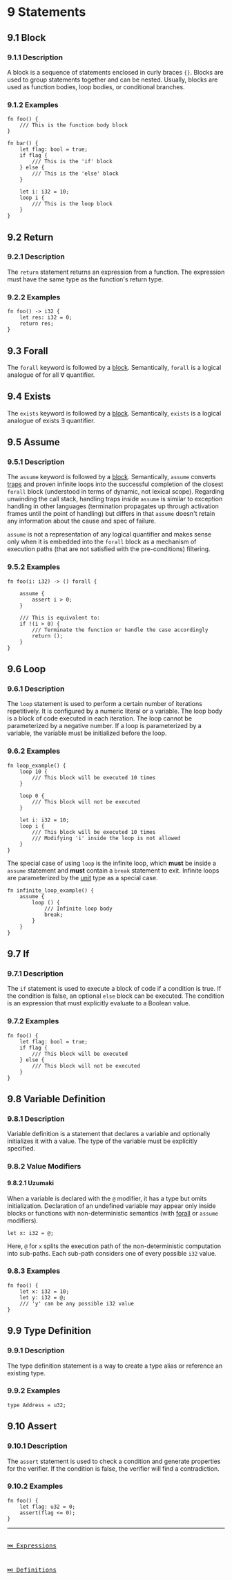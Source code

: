 # 9 Statements

## 9.1 Block

### 9.1.1 Description

A block is a sequence of statements enclosed in curly braces `{}`. Blocks are used to group statements together and can be nested. Usually, blocks are used as function bodies, loop bodies, or conditional branches.

### 9.1.2 Examples

```inference
fn foo() {
    /// This is the function body block
}

fn bar() {
    let flag: bool = true;
    if flag {
        /// This is the 'if' block
    } else {
        /// This is the 'else' block
    }

    let i: i32 = 10;
    loop i {
        /// This is the loop block
    }
}
```

## 9.2 Return

### 9.2.1 Description

The `return` statement returns an expression from a function. The expression must have the same type as the function's return type.

### 9.2.2 Examples

```inference
fn foo() -> i32 {
    let res: i32 = 0;
    return res;
}
```

## 9.3 Forall

The `forall` keyword is followed by a [block](#91-block). Semantically, `forall` is a logical analogue of for all $\forall$ quantifier.

## 9.4 Exists

The `exists` keyword is followed by a [block](#91-block). Semantically, `exists` is a logical analogue of exists $\exists$ quantifier.

## 9.5 Assume

### 9.5.1 Description

The `assume` keyword is followed by a [block](#91-block). Semantically, `assume` converts [traps](https://webassembly.github.io/spec/core/intro/overview.html) and proven infinite loops into the successful completion of the closest `forall` block (understood in terms of dynamic, not lexical scope). Regarding unwinding the call stack, handling traps inside `assume` is similar to exception handling in other languages (termination propagates up through activation frames until the point of handling) but differs in that `assume` doesn't retain any information about the cause and spec of failure.

`assume` is not a representation of any logical quantifier and makes sense only when it is embedded into the `forall` block as a mechanism of execution paths (that are not satisfied with the pre-conditions) filtering.

### 9.5.2 Examples

```inference
fn foo(i: i32) -> () forall {

    assume {
        assert i > 0;
    }

    /// This is equivalent to:
    if !(i > 0) {
        /// Terminate the function or handle the case accordingly
        return ();
    }
}
```

## 9.6 Loop

### 9.6.1 Description

The `loop` statement is used to perform a certain number of iterations repetitively. It is configured by a numeric literal or a variable. The loop body is a block of code executed in each iteration. The loop cannot be parameterized by a negative number. If a loop is parameterized by a variable, the variable must be initialized before the loop.

### 9.6.2 Examples

```inference
fn loop_example() {
    loop 10 {
        /// This block will be executed 10 times
    }

    loop 0 {
        /// This block will not be executed
    }

    let i: i32 = 10;
    loop i {
        /// This block will be executed 10 times
        /// Modifying 'i' inside the loop is not allowed
    }
}
```

The special case of using `loop` is the infinite loop, which **must** be inside a `assume` statement and **must** contain a `break` statement to exit. Infinite loops are parameterized by the [unit](./types.md#61-unit) type as a special case.

```inference
fn infinite_loop_example() {
    assume {
        loop () {
            /// Infinite loop body
            break;
        }
    }
}
```

## 9.7 If

### 9.7.1 Description

The `if` statement is used to execute a block of code if a condition is true. If the condition is false, an optional `else` block can be executed. The condition is an expression that must explicitly evaluate to a Boolean value.

### 9.7.2 Examples

```inference
fn foo() {
    let flag: bool = true;
    if flag {
        /// This block will be executed
    } else {
        /// This block will not be executed
    }
}
```

## 9.8 Variable Definition

### 9.8.1 Description

Variable definition is a statement that declares a variable and optionally initializes it with a value. The type of the variable must be explicitly specified.

### 9.8.2 Value Modifiers

#### 9.8.2.1 Uzumaki

When a variable is declared with the `@` modifier, it has a type but omits initialization. Declaration of an undefined variable may appear only inside blocks or functions with non-deterministic semantics (with [forall](./functions.md#111-forall) or `assume` modifiers).

```inference
let x: i32 = @;
```

Here, `@` for `x` splits the execution path of the non-deterministic computation into sub-paths. Each sub-path considers one of every possible `i32` value.

### 9.8.3 Examples

```inference
fn foo() {
    let x: i32 = 10;
    let y: i32 = @;
    /// 'y' can be any possible i32 value
}
```

## 9.9 Type Definition

### 9.9.1 Description

The type definition statement is a way to create a type alias or reference an existing type.

### 9.9.2 Examples

```inference
type Address = u32;
```

## 9.10 Assert

### 9.10.1 Description

The `assert` statement is used to check a condition and generate properties for the verifier. If the condition is false, the verifier will find a contradiction.

### 9.10.2 Examples

```inference
fn foo() {
    let flag: u32 = 0;
    assert(flag <= 0);
}
```

---

[<kbd><br>⏮️ Expressions<br><br></kbd>](./expressions.md)
[<kbd><br>⏭️ Definitions<br><br></kbd>](./definitions.md)
